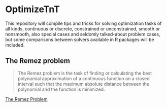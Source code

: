 # OptimizeTnT

This repository will compile tips and tricks for solving optimization tasks of all kinds, continuous or discrete, constrained or unconstrained, smooth or nonsmooth, also special cases and seldomly talked-about problem cases, but some comparisons between solvers available in R packages will be included.

## The Remez problem

> The Remez problem is the task of finding or calculating the best polynomial approximation
> of a continuous function on a closed interval such that the maximum absolute distance between
> the polynomial and the function is minimized.

[The Remez Problem](http://htmlpreview.github.io/?https://github.com/hwborchers/OptimizeTnT/blob/master/RemezProblem.html)
